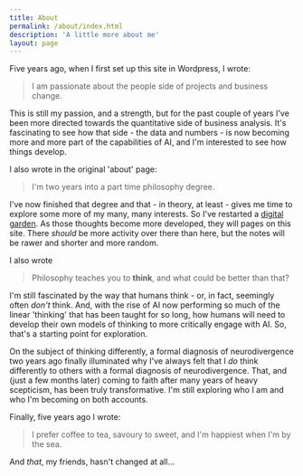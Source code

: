 ```yaml
---
title: About
permalink: /about/index.html
description: 'A little more about me'
layout: page
---
```


Five years ago, when I first set up this site in Wordpress, I wrote: 

> I am passionate about the people side of projects and business change.

This is still my passion, and a strength, but for the past couple of years I've been more directed towards the quantitative side of business analysis. It's fascinating to see how that side - the data and numbers - is now becoming more and more part of the capabilities of AI, and I'm interested to see how things develop. 

I also wrote in the original 'about' page: 

> I'm two years into a part time philosophy degree. 

I've now finished that degree and that - in theory, at least - gives me time to explore some more of my many, many interests. So I've restarted a [digital garden](https://notes.jennyfaulkner.com). As those thoughts become more developed, they will pages on this site. There *should* be more activity over there than here, but the notes will be rawer and shorter and more random. 

I also wrote

> Philosophy teaches you to **think**, and what could be better than that?

I'm still fascinated by the way that humans think - or, in fact, seemingly often *don't* think. And, with the rise of AI now performing so much of the linear 'thinking' that has been taught for so long, how humans will need to develop their own models of thinking to more critically engage with AI. So, that's a starting point for exploration. 

On the subject of thinking differently, a formal diagnosis of neurodivergence two years ago finally illuminated why I've always felt that I *do* think differently to others with a formal diagnosis of neurodivergence. That, and (just a few months later) coming to faith after many years of heavy scepticism, has been truly transformative. I'm still exploring who I am and who I'm becoming on both accounts.

Finally, five years ago I wrote: 

> I prefer coffee to tea, savoury to sweet, and I'm happiest when I'm by the sea. 

And *that*, my friends, hasn't changed at all...